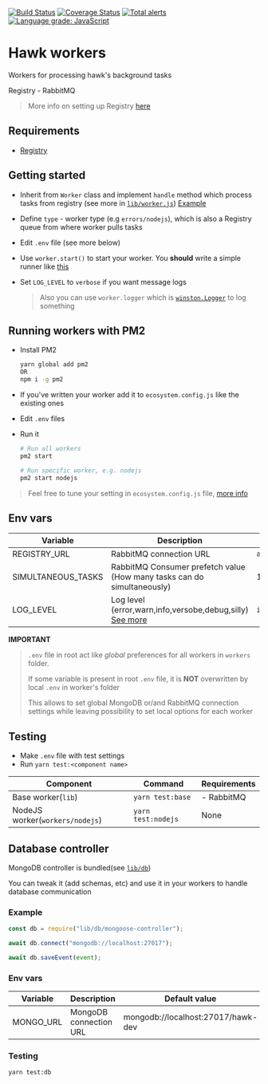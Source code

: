 [![Build Status](https://travis-ci.com/codex-team/hawk.workers.svg?branch=master)](https://travis-ci.com/codex-team/hawk.workers) [![Coverage Status](https://codecov.io/gh/codex-team/hawk.workers/branch/master/graphs/badge.svg?branch=master)](https://codecov.io/gh/codex-team/hawk.workers) [![Total alerts](https://img.shields.io/lgtm/alerts/g/codex-team/hawk.workers.svg?logo=lgtm&logoWidth=18)](https://lgtm.com/projects/g/codex-team/hawk.workers/alerts/) [![Language grade: JavaScript](https://img.shields.io/lgtm/grade/javascript/g/codex-team/hawk.workers.svg?logo=lgtm&logoWidth=18)](https://lgtm.com/projects/g/codex-team/hawk.workers/context:javascript)

# Hawk workers

Workers for processing hawk's background tasks

Registry - RabbitMQ

> More info on setting up Registry [here](https://github.com/codex-team/hawk.registry)

## Requirements

- [Registry](https://github.com/codex-team/hawk.registry)

## Getting started

- Inherit from `Worker` class and implement `handle` method which process tasks from registry (see more in [`lib/worker.js`](lib/worker.js)) [Example](workers/nodejs/index.js)

- Define `type` - worker type (e.g `errors/nodejs`), which is also a Registry queue from where worker pulls tasks

- Edit `.env` file (see more below)

- Use `worker.start()` to start your worker. You **should** write a simple runner like [this](workers/nodejs/runner.js)

- Set `LOG_LEVEL` to `verbose` if you want message logs

  > Also you can use `worker.logger` which is [`winston.Logger`](https://github.com/winstonjs/winston) to log something

## Running workers with PM2

- Install PM2

  ```bash
  yarn global add pm2
  OR
  npm i -g pm2
  ```

- If you've written your worker add it to `ecosystem.config.js` like the existing ones

- Edit `.env` files

- Run it

  ```bash
  # Run all workers
  pm2 start

  # Run specific worker, e.g. nodejs
  pm2 start nodejs
  ```

> Feel free to tune your setting in `ecosystem.config.js` file, [more info](https://pm2.io/doc/en/runtime/reference/ecosystem-file/)

## Env vars

| Variable           | Description                                                                                              | Default value      |
| ------------------ | -------------------------------------------------------------------------------------------------------- | ------------------ |
| REGISTRY_URL       | RabbitMQ connection URL                                                                                  | `amqp://localhost` |
| SIMULTANEOUS_TASKS | RabbitMQ Consumer prefetch value (How many tasks can do simultaneously)                                  | 1                  |
| LOG_LEVEL          | Log level (error,warn,info,versobe,debug,silly) [See more](https://github.com/winstonjs/winston#logging) | `info`             |

**IMPORTANT**

> `.env` file in root act like _global_ preferences for all workers in `workers` folder.
>
> If some variable is present in root `.env` file, it is **NOT** overwritten by local `.env` in worker's folder
>
> This allows to set global MongoDB or/and RabbitMQ connection settings while leaving possibility to set local options for each worker

## Testing

- Make `.env` file with test settings
- Run `yarn test:<component name>`

| Component                       | Command            | Requirements |
| ------------------------------- | ------------------ | ------------ |
| Base worker(`lib`)              | `yarn test:base`   | - RabbitMQ   |
| NodeJS worker(`workers/nodejs`) | `yarn test:nodejs` | None         |

## Database controller

MongoDB controller is bundled(see [`lib/db`](lib/db))

You can tweak it (add schemas, etc) and use it in your workers to handle database communication

### Example

```javascript
const db = require("lib/db/mongoose-controller");

await db.connect("mongodb://localhost:27017");

await db.saveEvent(event);
```

### Env vars

| Variable  | Description            | Default value                      |
| --------- | ---------------------- | ---------------------------------- |
| MONGO_URL | MongoDB connection URL | mongodb://localhost:27017/hawk-dev |

### Testing

`yarn test:db`
